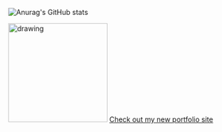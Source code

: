 ![Anurag's GitHub stats](https://github-readme-stats.vercel.app/api?username=anuraghazra&show_icons=true&theme=radical)

<img src="https://user-images.githubusercontent.com/48147673/168488879-68ad7444-e40e-404d-867a-ae2c090201cf.png" alt="drawing" width="200"/>
<a href="https://tipicultbiomassa.github.io/portfolio-site/">Check out my new portfolio site</a>
<!-- <br>Was working on:</br> -->
<!-- <video src="https://user-images.githubusercontent.com/48147673/168570297-460d0401-3175-44a1-82af-d039eb7faff4.mp4" controls /> -->

